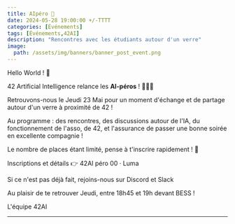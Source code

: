 ```yaml
---
title: AIpéro 🍻
date: 2024-05-28 19:00:00 +/-TTTT
categories: [Événements]
tags: [Événements,42AI]
description: "Rencontres avec les étudiants autour d'un verre"
image:
  path: /assets/img/banners/banner_post_event.png
---
```


Hello World ! 👋

​42 Artificial Intelligence relance les **AI-péros** ! 🍹🎉🍻

​Retrouvons-nous le Jeudi 23 Mai pour un moment d'échange et de partage autour d'un verre à proximité de 42 !

​Au programme : des rencontres, des discussions autour de l'IA, du fonctionnement de l'asso, de 42, et l'assurance de passer une bonne soirée en excellente compagnie !

​Le nombre de places étant limité, pense à t'inscrire rapidement ! 📅

Inscriptions et détails 👉 42AI péro 00 · Luma 

Si ce n'est pas déjà fait, rejoins-nous sur Discord et Slack

Au plaisir de te retrouver Jeudi, entre 18h45 et 19h devant BESS !

​L'équipe 42AI

---

